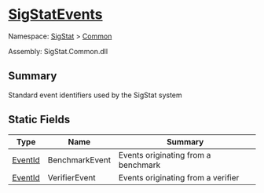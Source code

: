 # [SigStatEvents](./SigStatEvents.md)

Namespace: [SigStat]() > [Common](./README.md)

Assembly: SigStat.Common.dll

## Summary
Standard event identifiers used by the SigStat system

## Static Fields

| Type | Name | Summary | 
| --- | --- | --- | 
| [EventId](./SigStatEvents.md) | BenchmarkEvent | Events originating from a benchmark | 
| [EventId](./SigStatEvents.md) | VerifierEvent | Events originating from a verifier | 


